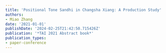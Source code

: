 ```yaml
---
title: 'Positional Tone Sandhi in Changsha Xiang: A Production Study'
authors:
- Miao Zhang
date: '2021-01-01'
publishDate: '2024-02-25T21:42:50.715426Z'
publication: '*TAI 2021 Abstract book*'
publication_types:
- paper-conference
---
```

